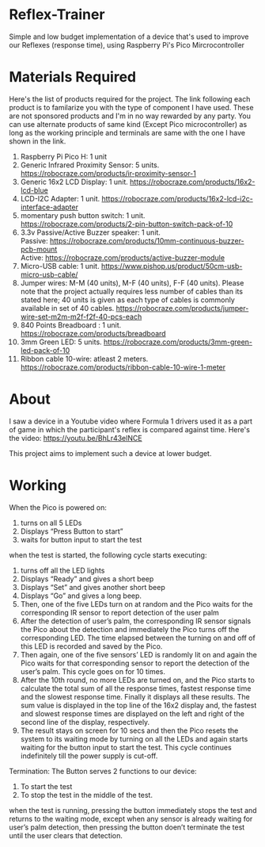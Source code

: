 # Reflex-Trainer
Simple and low budget implementation of a device that's used to improve our Reflexes (response time), using Raspberry Pi's Pico Mircrocontroller


# Materials Required
  Here's the list of products required for the project. The link following each product is to familarize you with the type of component I have used. These are not sponsored products and I'm in no way rewarded by any party. You can use alternate products of same kind (Except Pico microcontroller) as long as the working principle and terminals are same with the one I have shown in the link.


1. Raspberry Pi Pico H: 1 unit
2. Generic Infrared Proximity Sensor: 5 units. https://robocraze.com/products/ir-proximity-sensor-1
3. Generic 16x2 LCD Display: 1 unit. https://robocraze.com/products/16x2-lcd-blue
4. LCD-I2C Adapter: 1 unit. https://robocraze.com/products/16x2-lcd-i2c-interface-adapter
5. momentary push button switch: 1 unit. https://robocraze.com/products/2-pin-button-switch-pack-of-10
6. 3.3v Passive/Active Buzzer speaker: 1 unit.   
    Passive: https://robocraze.com/products/10mm-continuous-buzzer-pcb-mount  
    Active: https://robocraze.com/products/active-buzzer-module
7. Micro-USB cable: 1 unit. https://www.pishop.us/product/50cm-usb-micro-usb-cable/
8. Jumper wires: M-M (40 units), M-F (40 units), F-F (40 units). Please note that the project actually requires less number of cables than its stated here; 40 units is given as each type of cables is commonly available in set of 40 cables. https://robocraze.com/products/jumper-wire-set-m2m-m2f-f2f-40-pcs-each
9. 840 Points Breadboard : 1 unit. https://robocraze.com/products/breadboard
10. 3mm Green LED: 5 units. https://robocraze.com/products/3mm-green-led-pack-of-10
11. Ribbon cable 10-wire: atleast 2 meters. https://robocraze.com/products/ribbon-cable-10-wire-1-meter


# About
I saw a device in a Youtube video where Formula 1 drivers used it as a part of game in which the participant's reflex is compared against time. Here's the video: https://youtu.be/BhLr43elNCE  

This project aims to implement such a device at lower budget.


# Working
When the Pico is powered on:
1. turns on all 5 LEDs
2. Displays “Press Button to start”
3. waits for button input to start the test

when the test is started, the following cycle starts executing:
1. turns off all the LED lights
2. Displays “Ready” and gives a short beep
3. Displays “Set” and gives another short beep
4. Displays “Go” and gives a long beep.
5. Then, one of the five LEDs turn on at random and the Pico waits for the corresponding IR sensor to report detection of the user palm
6. After the detection of user’s palm, the corresponding IR sensor signals the Pico about the detection and immediately the Pico turns off the corresponding LED. The time elapsed between the turning on and off of this LED is recorded and saved by the Pico.
7. Then again, one of the five sensors’ LED is randomly lit on and again the Pico waits for that corresponding sensor to report the detection of the user’s palm. This cycle goes on for 10 times.
8. After the 10th round, no more LEDs are turned on, and the Pico starts to calculate the total sum of all the response times, fastest response time and the slowest response time. Finally it displays all these results. The sum value is displayed in the top line of the 16x2 display and, the fastest and slowest response times are displayed on the left and right of the second line of the display, respectively.
9. The result stays on screen for 10 secs and then the Pico resets the system to its waiting mode by turning on all the LEDs and again starts waiting for the button input to start the test. This cycle continues indefinitely till the power supply is cut-off.


Termination:
The Button serves 2 functions to our device:
1. To start the test
2. To stop the test in the middle of the test.

when the test is running, pressing the button immediately stops the test and returns to the waiting mode, except when any sensor is already waiting for user’s palm detection, then pressing the button doen’t terminate the test until the user clears that detection.
